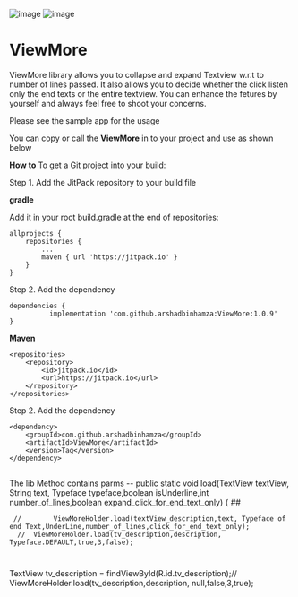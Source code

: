 

![image](https://user-images.githubusercontent.com/10271708/144758450-9c54083f-da96-4cb1-b3f0-8c7ccaddcfb8.png)
![image](https://user-images.githubusercontent.com/10271708/144758472-b504b0a8-c8c1-4b21-a84f-ede5510bc729.png)


# ViewMore

ViewMore library allows you to collapse and expand Textview w.r.t to number of lines passed. It also allows you to decide whether the click listen only the end texts or the entire textview. You can enhance the fetures by yourself and always feel free to shoot your concerns.

Please see the sample app for the usage

You can copy or call the **ViewMore** in to your project and use as shown below



**How to**
To get a Git project into your build:

Step 1. Add the JitPack repository to your build file

**gradle**

Add it in your root build.gradle at the end of repositories:

	allprojects {
		repositories {
			...
			maven { url 'https://jitpack.io' }
		}
	}
Step 2. Add the dependency

	dependencies {
	          implementation 'com.github.arshadbinhamza:ViewMore:1.0.9'
	}
**Maven**


	<repositories>
		<repository>
		    <id>jitpack.io</id>
		    <url>https://jitpack.io</url>
		</repository>
	</repositories>
Step 2. Add the dependency

	<dependency>
	    <groupId>com.github.arshadbinhamza</groupId>
	    <artifactId>ViewMore</artifactId>
	    <version>Tag</version>
	</dependency>


##
The lib Method contains parms --
public static void load(TextView textView, String text, Typeface typeface,boolean isUnderline,int number_of_lines,boolean expand_click_for_end_text_only)
{ ##




     //        ViewMoreHolder.load(textView_description,text, Typeface of end Text,UnderLine,number_of_lines,click_for_end_text_only);
      //  ViewMoreHolder.load(tv_description,description, Typeface.DEFAULT,true,3,false);

#
TextView tv_description = findViewById(R.id.tv_description);//
ViewMoreHolder.load(tv_description,description, null,false,3,true);

#   


